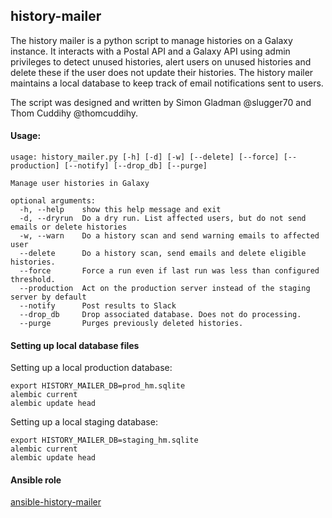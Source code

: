 ## history-mailer

The history mailer is a python script to manage histories on a Galaxy instance. It interacts with a Postal API and a Galaxy API using admin privileges to detect unused histories, alert users on unused histories and delete these if the user does not update their histories. The history mailer maintains a local database to keep track of email notifications sent to users.

The script was designed and written by Simon Gladman @slugger70 and Thom Cuddihy @thomcuddihy.

#### Usage:
```
usage: history_mailer.py [-h] [-d] [-w] [--delete] [--force] [--production] [--notify] [--drop_db] [--purge]

Manage user histories in Galaxy

optional arguments:
  -h, --help    show this help message and exit
  -d, --dryrun  Do a dry run. List affected users, but do not send emails or delete histories
  -w, --warn    Do a history scan and send warning emails to affected user
  --delete      Do a history scan, send emails and delete eligible histories.
  --force       Force a run even if last run was less than configured threshold.
  --production  Act on the production server instead of the staging server by default
  --notify      Post results to Slack
  --drop_db     Drop associated database. Does not do processing.
  --purge       Purges previously deleted histories.
```

#### Setting up local database files
Setting up a local production database:

```
export HISTORY_MAILER_DB=prod_hm.sqlite
alembic current
alembic update head
```

Setting up a local staging database:

```
export HISTORY_MAILER_DB=staging_hm.sqlite
alembic current
alembic update head
```

#### Ansible role

[ansible-history-mailer](https://github.com/usegalaxy-au/ansible-history-mailer)



